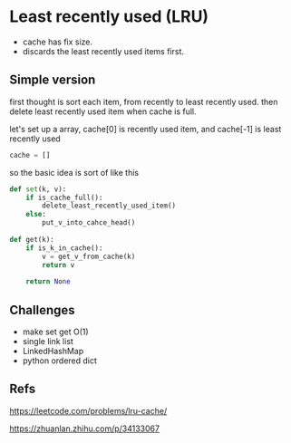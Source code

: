 # Least recently used (LRU)

* cache has fix size.
* discards the least recently used items first.


## Simple version

first thought is sort each item, from recently to least recently used. then delete least recently used item when cache is full.

let's set up a array, cache[0] is recently used item, and cache[-1] is least recently used
```python
cache = []
```

so the basic idea is sort of like this
```python
def set(k, v):
    if is_cache_full():
        delete_least_recently_used_item()
    else:
        put_v_into_cahce_head()
        
def get(k):
    if is_k_in_cache():
        v = get_v_from_cache(k)
        return v
    
    return None
```

## Challenges

* make set get O(1)
* single link list 
* LinkedHashMap
* python ordered dict

## Refs
https://leetcode.com/problems/lru-cache/

https://zhuanlan.zhihu.com/p/34133067
